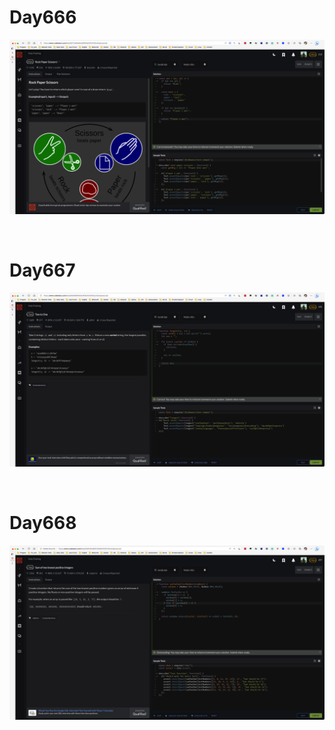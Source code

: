 # Day666

![day666](2305img.assets/day666.png)

&nbsp;

# Day667

![day667](2305img.assets/day667.png)

&nbsp;

# Day668

![day668](2305img.assets/day668.png)